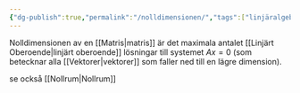 ```yaml
---
{"dg-publish":true,"permalink":"/nolldimensionen/","tags":["linjäralgebra"]}
---
```


Nolldimensionen av en [[Matris\|matris]] är det maximala antalet [[Linjärt Oberoende\|linjärt oberoende]] lösningar till systemet $Ax=0$ (som betecknar alla [[Vektorer\|vektorer]] som faller ned till en lägre dimension).

se också [[Nollrum\|Nollrum]]